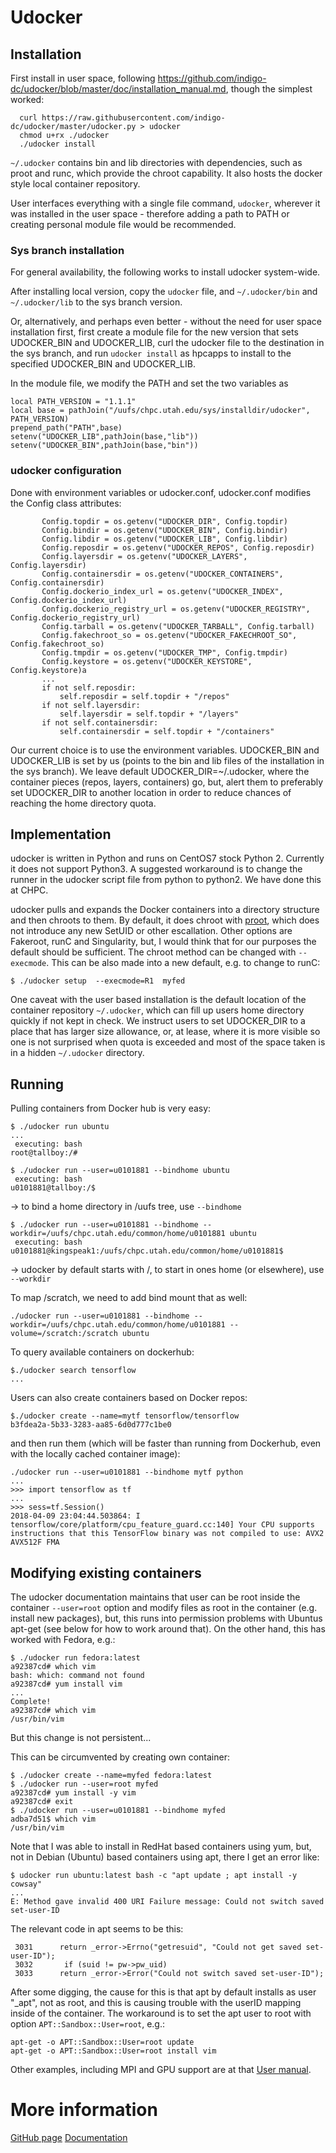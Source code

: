 # Udocker

## Installation

First install in user space, following https://github.com/indigo-dc/udocker/blob/master/doc/installation_manual.md, though the simplest worked:
```
  curl https://raw.githubusercontent.com/indigo-dc/udocker/master/udocker.py > udocker
  chmod u+rx ./udocker
  ./udocker install
```

```~/.udocker``` contains bin and lib directories with dependencies, such as proot and runc, which provide the chroot capability. It also hosts the docker style local container repository.

User interfaces everything with a single file command, ```udocker```, wherever it was installed in the user space - therefore adding a path to PATH or creating personal module file would be recommended.

### Sys branch installation

For general availability, the following works to install udocker system-wide.

After installing local version, copy the ```udocker``` file, and ```~/.udocker/bin``` and ```~/.udocker/lib``` to the sys branch version.

Or, alternatively, and perhaps even better - without the need for user space installation first, first create a module file for the new version that sets UDOCKER_BIN and UDOCKER_LIB, curl the udocker file to the destination in the sys branch, and run ```udocker install``` as hpcapps to install to the specified UDOCKER_BIN and UDOCKER_LIB.

In the module file, we modify the PATH and set the two variables as
```
local PATH_VERSION = "1.1.1"
local base = pathJoin("/uufs/chpc.utah.edu/sys/installdir/udocker", PATH_VERSION)
prepend_path("PATH",base)
setenv("UDOCKER_LIB",pathJoin(base,"lib"))
setenv("UDOCKER_BIN",pathJoin(base,"bin"))
```

### udocker configuration

Done with environment variables or udocker.conf, udocker.conf modifies the Config class attributes:
```
       Config.topdir = os.getenv("UDOCKER_DIR", Config.topdir)
       Config.bindir = os.getenv("UDOCKER_BIN", Config.bindir)
       Config.libdir = os.getenv("UDOCKER_LIB", Config.libdir)
       Config.reposdir = os.getenv("UDOCKER_REPOS", Config.reposdir)
       Config.layersdir = os.getenv("UDOCKER_LAYERS", Config.layersdir)
       Config.containersdir = os.getenv("UDOCKER_CONTAINERS", Config.containersdir)
       Config.dockerio_index_url = os.getenv("UDOCKER_INDEX", Config.dockerio_index_url)
       Config.dockerio_registry_url = os.getenv("UDOCKER_REGISTRY", Config.dockerio_registry_url)
       Config.tarball = os.getenv("UDOCKER_TARBALL", Config.tarball)
       Config.fakechroot_so = os.getenv("UDOCKER_FAKECHROOT_SO", Config.fakechroot_so)
       Config.tmpdir = os.getenv("UDOCKER_TMP", Config.tmpdir)
       Config.keystore = os.getenv("UDOCKER_KEYSTORE", Config.keystore)a
       ...
       if not self.reposdir:
           self.reposdir = self.topdir + "/repos"
       if not self.layersdir:
           self.layersdir = self.topdir + "/layers"
       if not self.containersdir:
           self.containersdir = self.topdir + "/containers"
```

Our current choice is to use the environment variables. UDOCKER_BIN and UDOCKER_LIB is set by us (points to the bin and lib files of the installation in the sys branch). We leave default UDOCKER_DIR=~/.udocker, where the container pieces (repos, layers, containers) go, but, alert them to preferably set UDOCKER_DIR to another location in order to reduce chances of reaching the home directory quota.

## Implementation

udocker is written in Python and runs on CentOS7 stock Python 2. Currently it does not support Python3. A suggested workaround is to change the runner in the udocker script file from python to python2. We have done this at CHPC.

udocker pulls and expands the Docker containers into a directory structure and then chroots to them. By default, it does chroot with [proot](https://proot-me.github.io/), which does not introduce any new SetUID or other escallation. Other options are Fakeroot, runC and Singularity, but, I would think that for our purposes the default should be sufficient. The chroot method can be changed with ```--execmode```. This can be also made into a new default, e.g. to change to runC:
```
$ ./udocker setup  --execmode=R1  myfed
```

One caveat with the user based installation is the default location of the container repository ```~/.udocker```, which can fill up users home directory quickly if not kept in check. We instruct users to set UDOCKER_DIR to a place that has larger size allowance, or, at lease, where it is more visible so one is not surprised when quota is exceeded and most of the space taken is in a hidden ```~/.udocker``` directory.

## Running

Pulling containers from Docker hub is very easy:
```
$ ./udocker run ubuntu
...
 executing: bash
root@tallboy:/# 

$ ./udocker run --user=u0101881 --bindhome ubuntu
 executing: bash
u0101881@tallboy:/$ 
```
-> to bind a home directory in /uufs tree,  use ```--bindhome```
```
$ ./udocker run --user=u0101881 --bindhome --workdir=/uufs/chpc.utah.edu/common/home/u0101881 ubuntu
 executing: bash
u0101881@kingspeak1:/uufs/chpc.utah.edu/common/home/u0101881$ 
```
-> udocker by default starts with /, to start in ones home (or elsewhere), use ```--workdir```

To map /scratch, we need to add bind mount that as well:
```
./udocker run --user=u0101881 --bindhome --workdir=/uufs/chpc.utah.edu/common/home/u0101881 --volume=/scratch:/scratch ubuntu
```

To query available containers on dockerhub:
```
$./udocker search tensorflow
...
```

Users can also create containers based on Docker repos:
```
$./udocker create --name=mytf tensorflow/tensorflow
b3fdea2a-5b33-3283-aa85-6d0d777c1be0
```

and then run them (which will be faster than running from Dockerhub, even with the locally cached container image):
```
./udocker run --user=u0101881 --bindhome mytf python
...
>>> import tensorflow as tf
...
>>> sess=tf.Session()
2018-04-09 23:04:44.503864: I tensorflow/core/platform/cpu_feature_guard.cc:140] Your CPU supports instructions that this TensorFlow binary was not compiled to use: AVX2 AVX512F FMA
```

## Modifying existing containers

The udocker documentation maintains that user can be root inside the container ```--user=root``` option and modify files as root in the container (e.g. install new packages), but, this runs into permission problems with Ubuntus apt-get (see below for how to work around that). On the other hand, this has worked with Fedora, e.g.:
```
$ ./udocker run fedora:latest
a92387cd# which vim
bash: which: command not found
a92387cd# yum install vim
...
Complete!
a92387cd# which vim
/usr/bin/vim
```

But this change is not persistent...

This can be circumvented by creating own container:
```
$ ./udocker create --name=myfed fedora:latest
$ ./udocker run --user=root myfed
a92387cd# yum install -y vim
a92387cd# exit
$ ./udocker run --user=u0101881 --bindhome myfed
adba7d51$ which vim
/usr/bin/vim
```

Note that I was able to install in RedHat based containers using yum, but, not in Debian (Ubuntu) based containers using apt, there I get an error like:
```
$ udocker run ubuntu:latest bash -c "apt update ; apt install -y cowsay"
...
E: Method gave invalid 400 URI Failure message: Could not switch saved set-user-ID
```
The relevant code in apt seems to be this:
```
 3031      return _error->Errno("getresuid", "Could not get saved set-user-ID");
 3032       if (suid != pw->pw_uid)
 3033      return _error->Error("Could not switch saved set-user-ID");
```

After some digging, the cause for this is that apt by default installs as user "_apt", not as root, and this is causing trouble with the userID mapping inside of the container. The workaround is to set the apt user to root with option ```APT::Sandbox::User=root```, e.g.:
```
apt-get -o APT::Sandbox::User=root update
apt-get -o APT::Sandbox::User=root install vim
```

Other examples, including MPI and GPU support are at that [User manual](https://indigo-dc.gitbooks.io/udocker/content/doc/user_manual.html).


# More information
[GitHub page](https://github.com/indigo-dc/udocker)
[Documentation](https://indigo-dc.gitbooks.io/udocker/content/)




